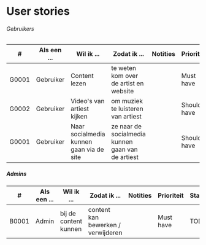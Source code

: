 # User stories


###### Gebruikers
| # | Als een ... | Wil ik ... | Zodat ik ... | Notities | Prioriteit | Status |
| ------ | ------ | ------ | ------ | ------ | ------ | ------ |
| G0001 | Gebruiker | Content lezen | te weten kom over de artist en website | | Must have | TODO |
| G0002 | Gebruiker | Video's van artiest kijken | om muziek te luisteren van artiest | | Should have | TODO |
| G0001 | Gebruiker | Naar socialmedia kunnen gaan via de site | ze naar de socialmedia kunnen gaan van de artiest | | Should have | TODO |


##### Admins
| # | Als een ... | Wil ik ... | Zodat ik ... | Notities | Prioriteit | Status |
| ------ | ------ | ------ | ------ | ------ | ------ | ------ |
| B0001 | Admin | bij de content kunnen| content kan bewerken / verwijderen | | Must have | TODO |




